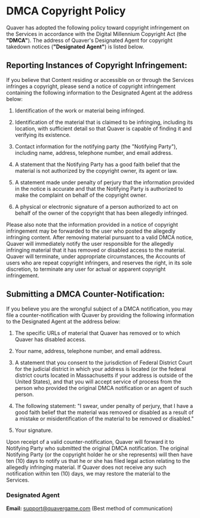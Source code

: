 # DMCA Copyright Policy

Quaver has adopted the following policy toward copyright infringement on the Services in accordance with the Digital Millennium Copyright Act (the **"DMCA"**). The address of Quaver's Designated Agent for copyright takedown notices (**"Designated Agent"**) is listed below.

## Reporting Instances of Copyright Infringement:

If you believe that Content residing or accessible on or through the Services infringes a copyright, please send a notice of copyright infringement containing the following information to the Designated Agent at the address below:

1. Identification of the work or material being infringed.

2. Identification of the material that is claimed to be infringing, including its location, with sufficient detail so that Quaver is capable of finding it and verifying its existence.

3. Contact information for the notifying party (the "Notifying Party"), including name, address, telephone number, and email address.

4. A statement that the Notifying Party has a good faith belief that the material is not authorized by the copyright owner, its agent or law.

5. A statement made under penalty of perjury that the information provided in the notice is accurate and that the Notifying Party is authorized to make the complaint on behalf of the copyright owner.

6. A physical or electronic signature of a person authorized to act on behalf of the owner of the copyright that has been allegedly infringed.

Please also note that the information provided in a notice of copyright infringement may be forwarded to the user who posted the allegedly infringing content. After removing material pursuant to a valid DMCA notice, Quaver will immediately notify the user responsible for the allegedly infringing material that it has removed or disabled access to the material. Quaver will terminate, under appropriate circumstances, the Accounts of users who are repeat copyright infringers, and reserves the right, in its sole discretion, to terminate any user for actual or apparent copyright infringement.

## Submitting a DMCA Counter-Notification:

If you believe you are the wrongful subject of a DMCA notification, you may file a counter-notification with Quaver by providing the following information to the Designated Agent at the address below:

1. The specific URLs of material that Quaver has removed or to which Quaver has disabled access.

2. Your name, address, telephone number, and email address.

3. A statement that you consent to the jurisdiction of Federal District Court for the judicial district in which your address is located (or the federal district courts located in Massachusetts if your address is outside of the United States), and that you will accept service of process from the person who provided the original DMCA notification or an agent of such person.

4. The following statement: "I swear, under penalty of perjury, that I have a good faith belief that the material was removed or disabled as a result of a mistake or misidentification of the material to be removed or disabled."

5. Your signature.

Upon receipt of a valid counter-notification, Quaver will forward it to Notifying Party who submitted the original DMCA notification. The original Notifying Party (or the copyright holder he or she represents) will then have ten (10) days to notify us that he or she has filed legal action relating to the allegedly infringing material. If Quaver does not receive any such notification within ten (10) days, we may restore the material to the Services.

### Designated Agent

**Email:** support@quavergame.com (Best method of communication)
